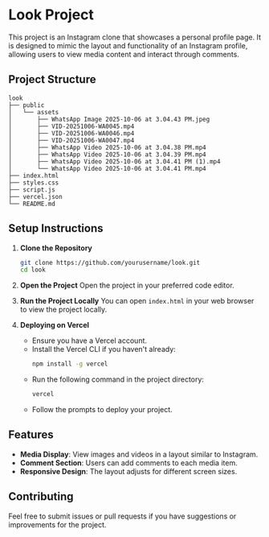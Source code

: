 # Look Project

This project is an Instagram clone that showcases a personal profile page. It is designed to mimic the layout and functionality of an Instagram profile, allowing users to view media content and interact through comments.

## Project Structure

```
look
├── public
│   └── assets
│       ├── WhatsApp Image 2025-10-06 at 3.04.43 PM.jpeg
│       ├── VID-20251006-WA0045.mp4
│       ├── VID-20251006-WA0046.mp4
│       ├── VID-20251006-WA0047.mp4
│       ├── WhatsApp Video 2025-10-06 at 3.04.38 PM.mp4
│       ├── WhatsApp Video 2025-10-06 at 3.04.39 PM.mp4
│       ├── WhatsApp Video 2025-10-06 at 3.04.41 PM (1).mp4
│       └── WhatsApp Video 2025-10-06 at 3.04.41 PM.mp4
├── index.html
├── styles.css
├── script.js
├── vercel.json
└── README.md
```

## Setup Instructions

1. **Clone the Repository**
   ```bash
   git clone https://github.com/yourusername/look.git
   cd look
   ```

2. **Open the Project**
   Open the project in your preferred code editor.

3. **Run the Project Locally**
   You can open `index.html` in your web browser to view the project locally.

4. **Deploying on Vercel**
   - Ensure you have a Vercel account.
   - Install the Vercel CLI if you haven't already:
     ```bash
     npm install -g vercel
     ```
   - Run the following command in the project directory:
     ```bash
     vercel
     ```
   - Follow the prompts to deploy your project.

## Features

- **Media Display**: View images and videos in a layout similar to Instagram.
- **Comment Section**: Users can add comments to each media item.
- **Responsive Design**: The layout adjusts for different screen sizes.

## Contributing

Feel free to submit issues or pull requests if you have suggestions or improvements for the project.